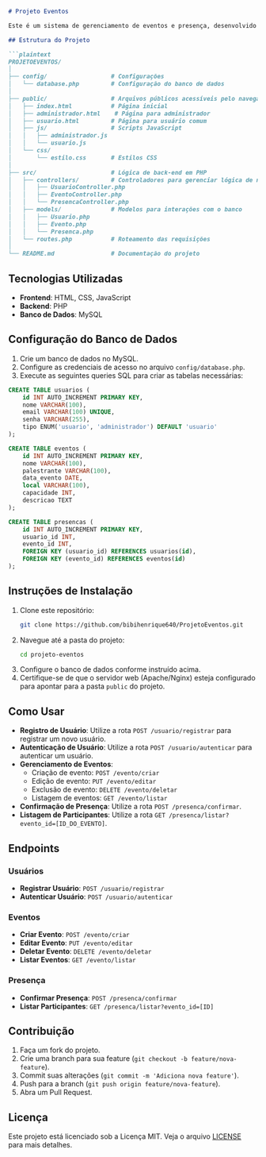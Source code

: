 ```markdown
# Projeto Eventos

Este é um sistema de gerenciamento de eventos e presença, desenvolvido com front-end em HTML, CSS e JavaScript e back-end em PHP, com banco de dados MySQL. O sistema permite o registro de usuários, criação e edição de eventos, e confirmação de presença em eventos.

## Estrutura do Projeto

```plaintext
PROJETOEVENTOS/
│
├── config/                  # Configurações
│   └── database.php         # Configuração do banco de dados
│
├── public/                  # Arquivos públicos acessíveis pelo navegador
│   ├── index.html           # Página inicial
│   ├── administrador.html    # Página para administrador
│   ├── usuario.html         # Página para usuário comum
│   ├── js/                  # Scripts JavaScript
│   │   ├── administrador.js 
│   │   └── usuario.js       
│   └── css/
│       └── estilo.css       # Estilos CSS
│
├── src/                     # Lógica de back-end em PHP
│   ├── controllers/         # Controladores para gerenciar lógica de negócio
│   │   ├── UsuarioController.php
│   │   ├── EventoController.php
│   │   └── PresencaController.php
│   ├── models/              # Modelos para interações com o banco
│   │   ├── Usuario.php
│   │   ├── Evento.php
│   │   └── Presenca.php
│   └── routes.php           # Roteamento das requisições
│
└── README.md                # Documentação do projeto
```

## Tecnologias Utilizadas

- **Frontend**: HTML, CSS, JavaScript
- **Backend**: PHP
- **Banco de Dados**: MySQL

## Configuração do Banco de Dados

1. Crie um banco de dados no MySQL.
2. Configure as credenciais de acesso no arquivo `config/database.php`.
3. Execute as seguintes queries SQL para criar as tabelas necessárias:

```sql
CREATE TABLE usuarios (
    id INT AUTO_INCREMENT PRIMARY KEY,
    nome VARCHAR(100),
    email VARCHAR(100) UNIQUE,
    senha VARCHAR(255),
    tipo ENUM('usuario', 'administrador') DEFAULT 'usuario'
);

CREATE TABLE eventos (
    id INT AUTO_INCREMENT PRIMARY KEY,
    nome VARCHAR(100),
    palestrante VARCHAR(100),
    data_evento DATE,
    local VARCHAR(100),
    capacidade INT,
    descricao TEXT
);

CREATE TABLE presencas (
    id INT AUTO_INCREMENT PRIMARY KEY,
    usuario_id INT,
    evento_id INT,
    FOREIGN KEY (usuario_id) REFERENCES usuarios(id),
    FOREIGN KEY (evento_id) REFERENCES eventos(id)
);
```

## Instruções de Instalação

1. Clone este repositório:
   ```bash
   git clone https://github.com/bibihenrique640/ProjetoEventos.git
   ```
2. Navegue até a pasta do projeto:
   ```bash
   cd projeto-eventos
   ```
3. Configure o banco de dados conforme instruído acima.
4. Certifique-se de que o servidor web (Apache/Nginx) esteja configurado para apontar para a pasta `public` do projeto.

## Como Usar

- **Registro de Usuário**: Utilize a rota `POST /usuario/registrar` para registrar um novo usuário.
- **Autenticação de Usuário**: Utilize a rota `POST /usuario/autenticar` para autenticar um usuário.
- **Gerenciamento de Eventos**: 
  - Criação de evento: `POST /evento/criar`
  - Edição de evento: `PUT /evento/editar`
  - Exclusão de evento: `DELETE /evento/deletar`
  - Listagem de eventos: `GET /evento/listar`
- **Confirmação de Presença**: Utilize a rota `POST /presenca/confirmar`.
- **Listagem de Participantes**: Utilize a rota `GET /presenca/listar?evento_id=[ID_DO_EVENTO]`.

## Endpoints

### Usuários

- **Registrar Usuário**: `POST /usuario/registrar`
- **Autenticar Usuário**: `POST /usuario/autenticar`

### Eventos

- **Criar Evento**: `POST /evento/criar`
- **Editar Evento**: `PUT /evento/editar`
- **Deletar Evento**: `DELETE /evento/deletar`
- **Listar Eventos**: `GET /evento/listar`

### Presença

- **Confirmar Presença**: `POST /presenca/confirmar`
- **Listar Participantes**: `GET /presenca/listar?evento_id=[ID]`

## Contribuição

1. Faça um fork do projeto.
2. Crie uma branch para sua feature (`git checkout -b feature/nova-feature`).
3. Commit suas alterações (`git commit -m 'Adiciona nova feature'`).
4. Push para a branch (`git push origin feature/nova-feature`).
5. Abra um Pull Request.

## Licença

Este projeto está licenciado sob a Licença MIT. Veja o arquivo [LICENSE](LICENSE) para mais detalhes.
```
